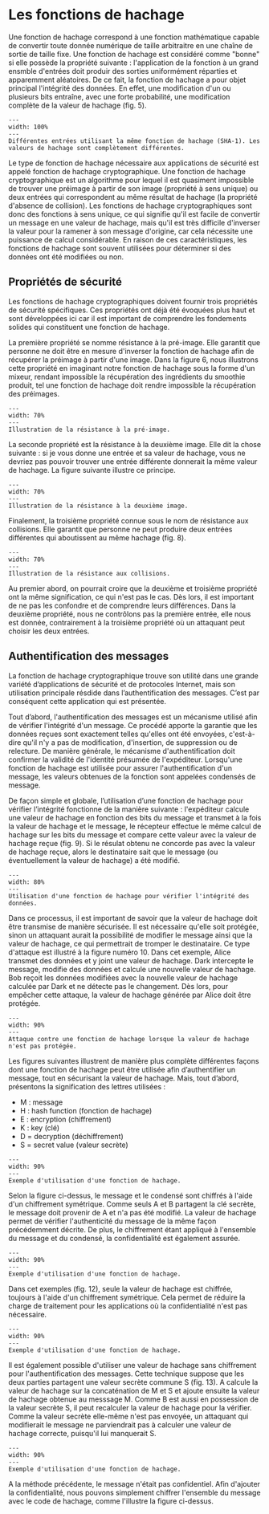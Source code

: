 # Les fonctions de hachage

Une fonction de hachage correspond à une fonction mathématique capable de convertir toute donnée numérique de taille arbitraitre en une chaîne de sortie de taille fixe. Une fonction de hachage est considéré comme "bonne" si elle possède la propriété suivante : l'application de la fonction à un grand ensmble d'entrées doit produir des sorties uniformément réparties et apparemment aléatoires. De ce fait, la fonction de hachage a pour objet principal l'intégrité des données. En effet, une modification d'un ou plusieurs bits entraîne, avec une forte probabilité, une modification complète de la valeur de hachage (fig. 5).

```{figure} figures/hash_function.png
---
width: 100%
---
Différentes entrées utilisant la même fonction de hachage (SHA-1). Les valeurs de hachage sont complètement différentes. 
```

Le type de fonction de hachage nécessaire aux applications de sécurité est appelé fonction de hachage cryptographique. Une fonction de hachage cryptographique est un algorithme pour lequel il est quasiment impossible de trouver une préimage à partir de son image (propriété à sens unique) ou deux entrées qui correspondent au même résultat de hachage (la propriété d'absence de collision). Les fonctions de hachage cryptographiques sont donc des fonctions à sens unique, ce qui signifie qu'il est facile de convertir un message en une valeur de hachage, mais qu'il est très difficile d'inverser la valeur pour la ramener à son message d'origine, car cela nécessite une puissance de calcul considérable. En raison de ces caractéristiques, les fonctions de hachage sont souvent utilisées pour déterminer si des données ont été modifiées ou non. 


## Propriétés de sécurité

Les fonctions de hachage cryptographiques doivent fournir trois propriétés de sécurité spécifiques. Ces propriétés ont déjà été évoquées plus haut et sont développées ici car il est important de comprendre les fondements solides qui constituent une fonction de hachage. 

La première propriété se nomme résistance à la pré-image. Elle garantit que personne ne doit être en mesure d'inverser la fonction de hachage afin de récupérer la préimage à partir d'une image. Dans la figure 6, nous illustrons cette propriété en imaginant notre fonction de hachage sous la forme d'un mixeur, rendant impossible la récupération des ingrédients du smoothie produit, tel une fonction de hachage doit rendre impossible la récupération des préimages.

```{figure} figures/propriete1.png
---
width: 70%
---
Illustration de la résistance à la pré-image. 
```

La seconde propriété est la résistance à la deuxième image. Elle dit la chose suivante : si je vous donne une entrée et sa valeur de hachage, vous ne devriez pas pouvoir trouver une entrée différente donnerait la même valeur de hachage. La figure suivante illustre ce principe.

```{figure} figures/propriete2.png
---
width: 70%
---
Illustration de la résistance à la deuxième image. 
```

Finalement, la troisième propriété connue sous le nom de résistance aux collisions. Elle garantit que personne ne peut produire deux entrées différentes qui aboutissent au même hachage (fig. 8).

```{figure} figures/propriete3.png
---
width: 70%
---
Illustration de la résistance aux collisions. 
```
Au premier abord, on pourrait croire que la deuxième et troisième propriété ont la même signification, ce qui n'est pas le cas. Dès lors, il est important de ne pas les confondre et de comprendre leurs différences. Dans la deuxième propriété, nous ne contrôlons pas la première entrée, elle nous est donnée, contrairement à la troisième propriété où un attaquant peut choisir les deux entrées.

## Authentification des messages

La fonction de hachage cryptographique trouve son utilité dans une grande variété d’applications de sécurité et de protocoles Internet, mais son utilisation principale résdide dans l’authentification des messages. C’est par conséquent cette application qui est présentée.

Tout d’abord, l'authentification des messages est un mécanisme utilisé afin de vérifier l'intégrité d'un message. Ce procédé apporte la garantie que les données reçues sont exactement telles qu'elles ont été envoyées, c'est-à-dire qu'il n'y a pas de modification, d'insertion, de suppression ou de relecture. De manière générale, le mécanisme d'authentification doit confirmer la validité de l'identité présumée de l'expéditeur. Lorsqu'une fonction de hachage est utilisée pour assurer l'authentification d'un message, les valeurs obtenues de la fonction sont appelées condensés de message.

De façon simple et globale, l’utilisation d’une fonction de hachage pour vérifier l’intégrité fonctionne de la manière suivante : l'expéditeur calcule une valeur de hachage en fonction des bits du message et transmet à la fois la valeur de hachage et le message, le récepteur effectue le même calcul de hachage sur les bits du message et compare cette valeur avec la valeur de hachage reçue (fig. 9). Si le résulat obtenu ne concorde pas avec la valeur de hachage reçue, alors le destinataire sait que le message (ou éventuellement la valeur de hachage) a été modifié.

```{figure} figures/integrite1.png
---
width: 80%
---
Utilisation d'une fonction de hachage pour vérifier l'intégrité des données. 
```
Dans ce processus, il est important de savoir que la valeur de hachage doit être transmise de manière sécurisée. Il est nécessaire qu'elle soit protégée, sinon un attaquant aurait la possibilité de modifier le message ainsi que la valeur de hachage, ce qui permettrait de tromper le destinataire. Ce type d'attaque est illustré à la figure numéro 10. Dans cet exemple, Alice transmet des données et y joint une valeur de hachage. Dark intercepte le message, modifie des données et calcule une nouvelle valeur de hachage. Bob reçoit les données modifiées avec la nouvelle valeur de hachage calculée par Dark et ne détecte pas le changement. Dès lors, pour empêcher cette attaque, la valeur de hachage générée par Alice doit être protégée. 


```{figure} figures/integrite2.png
---
width: 90%
---
Attaque contre une fonction de hachage lorsque la valeur de hachage n'est pas protégée. 
```

Les figures suivantes illustrent de manière plus complète différentes façons dont une fonction de hachage peut être utilisée afin d’authentifier un message, tout en sécurisant la valeur de hachage. Mais, tout d’abord, présentons la signification des lettres utilisées : 

- M : message
- H : hash function (fonction de hachage)
- E : encryption (chiffrement)
- K : key (clé)
- D = decryption (déchiffrement)
- S = secret value (valeur secrète)

```{figure} figures/hash1.png
---
width: 90%
---
Exemple d'utilisation d'une fonction de hachage. 
```

Selon la figure ci-dessus, le message et le condensé sont chiffrés à l'aide d'un chiffrement symétrique. Comme seuls A et B partagent la clé secrète, le message doit provenir de A et n'a pas été modifié. La valeur de hachage permet de vérifier l'authenticité du message de la même façon précédemment décrite. De plus, le chiffrement étant appliqué à l'ensemble du message et du condensé, la confidentialité est également assurée.

```{figure} figures/hash2.png
---
width: 90%
---
Exemple d'utilisation d'une fonction de hachage. 
```

Dans cet exemples (fig. 12), seule la valeur de hachage est chiffrée, toujours à l'aide d'un chiffrement symétrique. Cela permet de réduire la charge de traitement pour les applications où la confidentialité n'est pas nécessaire.

```{figure} figures/hash3.png
---
width: 90%
---
Exemple d'utilisation d'une fonction de hachage. 
```

Il est également possible d'utiliser une valeur de hachage sans chiffrement pour l'authentification des messages. Cette technique suppose que les deux parties partagent une valeur secrète commune S (fig. 13). A calcule la valeur de hachage sur la concaténation de M et S et ajoute ensuite la valeur de hachage obtenue au messsage M. Comme B est aussi en possession de la valeur secrète S, il peut recalculer la valeur de hachage pour la vérifier. Comme la valeur secrète elle-même n'est pas envoyée, un attaquant qui modifierait le message ne parviendrait pas à calculer une valeur de hachage correcte, puisqu'il lui manquerait S.

```{figure} figures/hash4.png
---
width: 90%
---
Exemple d'utilisation d'une fonction de hachage. 
```

A la méthode précédente, le message n'était pas confidentiel. Afin d'ajouter la confidentialité, nous pouvons simplement chiffrer l'ensemble du message avec le code de hachage, comme l'illustre la figure ci-dessus.
